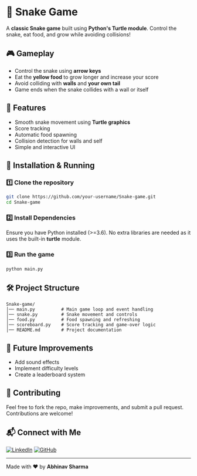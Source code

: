 # 🐍 Snake Game

A **classic Snake game** built using **Python's Turtle module**. Control the snake, eat food, and grow while avoiding collisions!

## 🎮 Gameplay
- Control the snake using **arrow keys**
- Eat the **yellow food** to grow longer and increase your score
- Avoid colliding with **walls** and **your own tail**
- Game ends when the snake collides with a wall or itself

## 📌 Features
- Smooth snake movement using **Turtle graphics**
- Score tracking
- Automatic food spawning
- Collision detection for walls and self
- Simple and interactive UI

## 🚀 Installation & Running
### **1️⃣ Clone the repository**
```bash
git clone https://github.com/your-username/Snake-game.git
cd Snake-game
```
### **2️⃣ Install Dependencies**
Ensure you have Python installed (>=3.6). No extra libraries are needed as it uses the built-in **turtle** module.

### **3️⃣ Run the game**
```bash
python main.py
```

## 🛠 Project Structure
```
Snake-game/
│── main.py          # Main game loop and event handling
│── snake.py         # Snake movement and controls
│── food.py          # Food spawning and refreshing
│── scoreboard.py    # Score tracking and game-over logic
│── README.md        # Project documentation
```

## 🎯 Future Improvements
- Add sound effects
- Implement difficulty levels
- Create a leaderboard system

## 🤝 Contributing
Feel free to fork the repo, make improvements, and submit a pull request. Contributions are welcome!

## 📬 Connect with Me
[![LinkedIn](https://img.shields.io/badge/LinkedIn-0077B5?style=for-the-badge&logo=linkedin&logoColor=white)](https://www.linkedin.com/in/abhinav-sharma-4876b1282)
[![GitHub](https://img.shields.io/badge/GitHub-181717?style=for-the-badge&logo=github&logoColor=white)](https://github.com/abhinav23122021234)

---
Made with ❤️ by **Abhinav Sharma**

